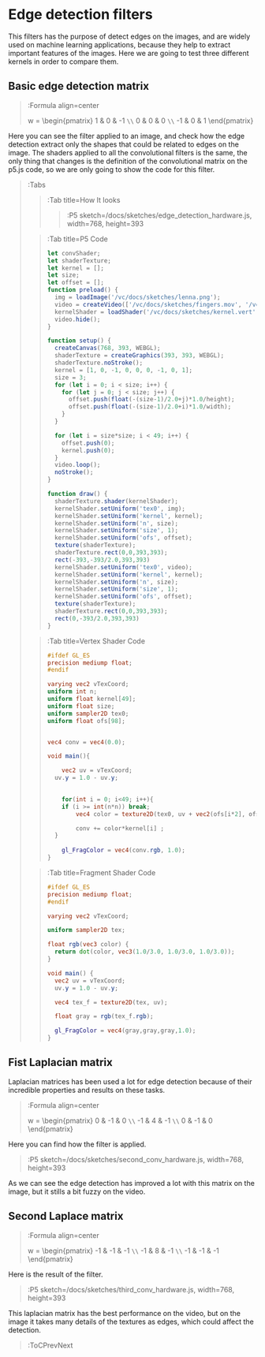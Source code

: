 
# Edge detection filters

This filters has the purpose of detect edges on the images, and are widely used on machine learning applications, because they help to extract important features of the images. Here we are going to test three different kernels in order to compare them.


## Basic edge detection matrix

> :Formula align=center
>
> w = \begin{pmatrix}
> 1 & 0 & -1 `\\`
> 0 & 0 & 0 `\\` 
> -1 & 0 & 1 
> \end{pmatrix}

Here you can see the filter applied to an image, and check how the edge detection extract only the shapes that could be related to edges on the image. The shaders applied to all the convolutional filters is the same, the only thing that changes is the definition of the convolutional matrix on the p5.js code, so we are only going to show the code for this filter.


> :Tabs
> > :Tab title=How It looks
> > 
> > > :P5 sketch=/docs/sketches/edge_detection_hardware.js, width=768, height=393
>
> > :Tab title=P5 Code
> >
> > 
> > ```js | gray_color_shader.js
> > let convShader;
> > let shaderTexture;
> > let kernel = [];
> > let size;
> > let offset = [];
> > function preload() {
> >   img = loadImage('/vc/docs/sketches/lenna.png');
> >   video = createVideo(['/vc/docs/sketches/fingers.mov', '/vc/docs/sketches/fingers.webm']);
> >   kernelShader = loadShader('/vc/docs/sketches/kernel.vert', '/vc/docs/sketches/kernel.frag');
> >   video.hide();
> > }
> > 
> > function setup() {
> >   createCanvas(768, 393, WEBGL);
> >   shaderTexture = createGraphics(393, 393, WEBGL);
> >   shaderTexture.noStroke();
> >   kernel = [1, 0, -1, 0, 0, 0, -1, 0, 1];
> >   size = 3;
> >   for (let i = 0; i < size; i++) {
> >     for (let j = 0; j < size; j++) {
> >       offset.push(float(-(size-1)/2.0+j)*1.0/height);
> >       offset.push(float(-(size-1)/2.0+i)*1.0/width);
> >     }
> >   }
> > 
> >   for (let i = size*size; i < 49; i++) {
> >     offset.push(0);
> >     kernel.push(0);
> >   }
> >   video.loop();
> >   noStroke();
> > }
> > 
> > function draw() {
> >   shaderTexture.shader(kernelShader);
> >   kernelShader.setUniform('tex0', img);
> >   kernelShader.setUniform('kernel', kernel);
> >   kernelShader.setUniform('n', size);
> >   kernelShader.setUniform('size', 1);
> >   kernelShader.setUniform('ofs', offset);
> >   texture(shaderTexture);
> >   shaderTexture.rect(0,0,393,393);
> >   rect(-393,-393/2.0,393,393)
> >   kernelShader.setUniform('tex0', video);
> >   kernelShader.setUniform('kernel', kernel);
> >   kernelShader.setUniform('n', size);
> >   kernelShader.setUniform('size', 1);
> >   kernelShader.setUniform('ofs', offset);
> >   texture(shaderTexture);
> >   shaderTexture.rect(0,0,393,393);
> >   rect(0,-393/2.0,393,393)
> > }
> > 
> > ```
>
> > :Tab title=Vertex Shader Code
> >
> > 
> > ```glsl | kernel.vert
> > #ifdef GL_ES
> > precision mediump float;
> > #endif
> > 
> > varying vec2 vTexCoord;
> > uniform int n;
> > uniform float kernel[49];
> > uniform float size;
> > uniform sampler2D tex0;
> > uniform float ofs[98];
> > 
> > 
> > vec4 conv = vec4(0.0);
> > 
> > void main(){
> > 
> > 	vec2 uv = vTexCoord;
> >   uv.y = 1.0 - uv.y;
> > 	
> > 
> > 	for(int i = 0; i<49; i++){
> >     if (i >= int(n*n)) break;
> > 		vec4 color = texture2D(tex0, uv + vec2(ofs[i*2], ofs[i*2+1])*size);
> > 
> > 		conv += color*kernel[i] ;
> >   }
> > 		
> > 	gl_FragColor = vec4(conv.rgb, 1.0);
> > }
> > ```
>
> > :Tab title=Fragment Shader Code
> >
> > 
> > ```glsl | gray_rgb.frag
> > #ifdef GL_ES
> > precision mediump float;
> > #endif
> > 
> > varying vec2 vTexCoord;
> > 
> > uniform sampler2D tex;
> > 
> > float rgb(vec3 color) {
> >   return dot(color, vec3(1.0/3.0, 1.0/3.0, 1.0/3.0));
> > }
> > 
> > void main() {
> >   vec2 uv = vTexCoord;
> >   uv.y = 1.0 - uv.y;
> > 
> >   vec4 tex_f = texture2D(tex, uv);
> > 
> >   float gray = rgb(tex_f.rgb);
> > 
> >   gl_FragColor = vec4(gray,gray,gray,1.0);
> > }
> > ```

## Fist Laplacian matrix

Laplacian matrices has been used a lot for edge detection because of their incredible properties and results on these tasks.

> :Formula align=center
>
> w = \begin{pmatrix}
> 0 & -1 & 0 `\\`
> -1 & 4 & -1  `\\` 
> 0 & -1 & 0 
> \end{pmatrix}

Here you can find how the filter is applied.

> :P5 sketch=/docs/sketches/second_conv_hardware.js, width=768, height=393

As we can see the edge detection has improved a lot with this matrix on the image, but it stills a bit fuzzy on the video.

## Second Laplace matrix


> :Formula align=center
>
> w = \begin{pmatrix}
> -1 & -1 & -1 `\\`
> -1 & 8 & -1  `\\` 
> -1 & -1 & -1 
> \end{pmatrix}

Here is the result of the filter.

> :P5 sketch=/docs/sketches/third_conv_hardware.js, width=768, height=393

This laplacian matrix has the best performance on the video, but on the image it takes many details of the textures as edges, which could affect the detection.


> :ToCPrevNext